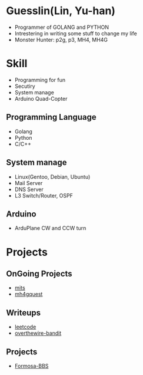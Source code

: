 Guesslin(Lin, Yu-han)
=====================

* Programmer of GOLANG and PYTHON
* Intrestering in writing some stuff to change my life
* Monster Hunter: p2g, p3, MH4, MH4G

Skill
=====

* Programming for fun
* Secutiry
* System manage
* Arduino Quad-Copter

Programming Language
--------------------

* Golang
* Python
* C/C++

System manage
-------------

* Linux(Gentoo, Debian, Ubuntu)
* Mail Server
* DNS Server
* L3 Switch/Router, OSPF

Arduino
-------

* ArduPlane CW and CCW turn

Projects
========

OnGoing Projects
----------------

* [mits][]
* [mh4gquest][]

[mits]: https://github.com/guesslin/mits/
[mh4gquest]: https://github.com/guesslin/mh4gquest/

Writeups
--------

* [leetcode][]
* [overthewire-bandit][]

[leetcode]: https://github.com/guesslin/leetcode
[overthewire-bandit]: https://github.com/guesslin/overthewire_bandit

Projects
--------

* [Formosa-BBS][]

[Formosa-BBS]: https://github.com/guesslin/formosa
